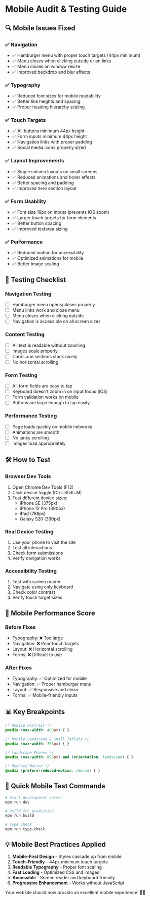 # Mobile Audit & Testing Guide

## 🔍 **Mobile Issues Fixed**

### ✅ **Navigation**
- ✅ Hamburger menu with proper touch targets (44px minimum)
- ✅ Menu closes when clicking outside or on links
- ✅ Menu closes on window resize
- ✅ Improved backdrop and blur effects

### ✅ **Typography**
- ✅ Reduced font sizes for mobile readability
- ✅ Better line heights and spacing
- ✅ Proper heading hierarchy scaling

### ✅ **Touch Targets**
- ✅ All buttons minimum 44px height
- ✅ Form inputs minimum 44px height
- ✅ Navigation links with proper padding
- ✅ Social media icons properly sized

### ✅ **Layout Improvements**
- ✅ Single column layouts on small screens
- ✅ Reduced animations and hover effects
- ✅ Better spacing and padding
- ✅ Improved hero section layout

### ✅ **Form Usability**
- ✅ Font size 16px on inputs (prevents iOS zoom)
- ✅ Larger touch targets for form elements
- ✅ Better button spacing
- ✅ Improved textarea sizing

### ✅ **Performance**
- ✅ Reduced motion for accessibility
- ✅ Optimized animations for mobile
- ✅ Better image scaling

## 📱 **Testing Checklist**

### **Navigation Testing**
- [ ] Hamburger menu opens/closes properly
- [ ] Menu links work and close menu
- [ ] Menu closes when clicking outside
- [ ] Navigation is accessible on all screen sizes

### **Content Testing**
- [ ] All text is readable without zooming
- [ ] Images scale properly
- [ ] Cards and sections stack nicely
- [ ] No horizontal scrolling

### **Form Testing**
- [ ] All form fields are easy to tap
- [ ] Keyboard doesn't zoom in on input focus (iOS)
- [ ] Form validation works on mobile
- [ ] Buttons are large enough to tap easily

### **Performance Testing**
- [ ] Page loads quickly on mobile networks
- [ ] Animations are smooth
- [ ] No janky scrolling
- [ ] Images load appropriately

## 🛠️ **How to Test**

### **Browser Dev Tools**
1. Open Chrome Dev Tools (F12)
2. Click device toggle (Ctrl+Shift+M)
3. Test different device sizes:
   - iPhone SE (375px)
   - iPhone 12 Pro (390px)
   - iPad (768px)
   - Galaxy S20 (360px)

### **Real Device Testing**
1. Use your phone to visit the site
2. Test all interactions
3. Check form submissions
4. Verify navigation works

### **Accessibility Testing**
1. Test with screen reader
2. Navigate using only keyboard
3. Check color contrast
4. Verify touch target sizes

## 🚀 **Mobile Performance Score**

### **Before Fixes**
- Typography: ❌ Too large
- Navigation: ❌ Poor touch targets
- Layout: ❌ Horizontal scrolling
- Forms: ❌ Difficult to use

### **After Fixes**
- Typography: ✅ Optimized for mobile
- Navigation: ✅ Proper hamburger menu
- Layout: ✅ Responsive and clean
- Forms: ✅ Mobile-friendly inputs

## 📊 **Key Breakpoints**

```css
/* Mobile Portrait */
@media (max-width: 480px) { }

/* Mobile Landscape & Small Tablets */
@media (max-width: 768px) { }

/* Landscape Phones */
@media (max-width: 896px) and (orientation: landscape) { }

/* Reduced Motion */
@media (prefers-reduced-motion: reduce) { }
```

## 🔧 **Quick Mobile Test Commands**

```bash
# Start development server
npm run dev

# Build for production
npm run build

# Type check
npm run type-check
```

## 💡 **Mobile Best Practices Applied**

1. **Mobile-First Design** - Styles cascade up from mobile
2. **Touch-Friendly** - 44px minimum touch targets
3. **Readable Typography** - Proper font scaling
4. **Fast Loading** - Optimized CSS and images
5. **Accessible** - Screen reader and keyboard friendly
6. **Progressive Enhancement** - Works without JavaScript

Your website should now provide an excellent mobile experience! 📱✨